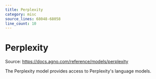 ```yaml
---
title: Perplexity
category: misc
source_lines: 68048-68058
line_count: 10
---
```


# Perplexity
Source: https://docs.agno.com/reference/models/perplexity



The Perplexity model provides access to Perplexity's language models.

<Snippet file="model-perplexity-params.mdx" />


